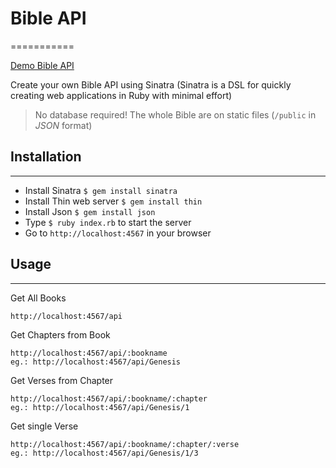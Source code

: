 # Bible API
===========

[Demo Bible API](https://guarded-beyond-9967.herokuapp.com/)

Create your own Bible API using Sinatra (Sinatra is a DSL for quickly creating web applications in Ruby with minimal effort)

> No database required! The whole Bible are on static files (`/public` in *JSON* format)

## Installation
---------------

* Install Sinatra `$ gem install sinatra`
* Install Thin web server `$ gem install thin`
* Install Json `$ gem install json`
* Type `$ ruby index.rb` to start the server
* Go to `http://localhost:4567` in your browser


## Usage
----------
Get All Books

    http://localhost:4567/api

Get Chapters from Book

    http://localhost:4567/api/:bookname
    eg.: http://localhost:4567/api/Genesis

Get Verses from Chapter

    http://localhost:4567/api/:bookname/:chapter
    eg.: http://localhost:4567/api/Genesis/1

Get single Verse

    http://localhost:4567/api/:bookname/:chapter/:verse
    eg.: http://localhost:4567/api/Genesis/1/3
